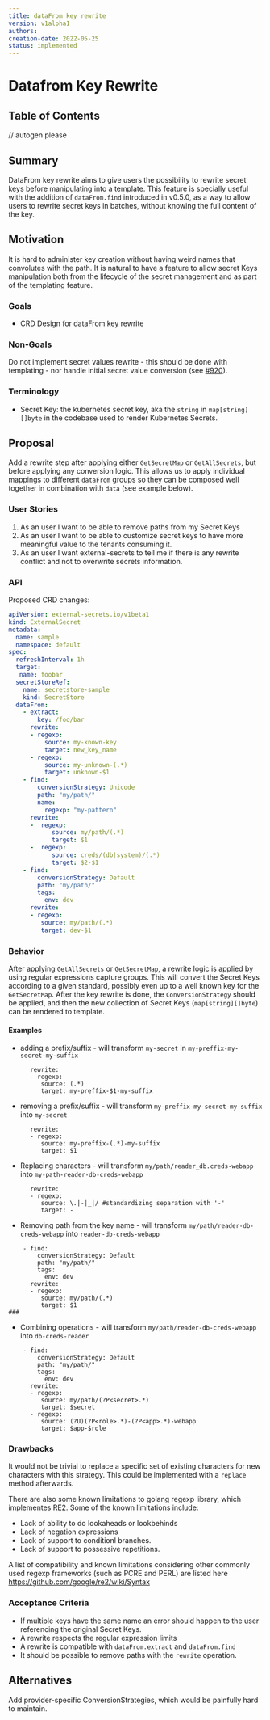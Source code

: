 ```yaml
---
title: dataFrom key rewrite
version: v1alpha1
authors: 
creation-date: 2022-05-25
status: implemented
---
```

# Datafrom Key Rewrite

## Table of Contents

<!-- toc -->
// autogen please
<!-- /toc -->


## Summary
DataFrom key rewrite aims to give users the possibility to rewrite secret keys before manipulating into a template. This feature is specially useful with the addition of `dataFrom.find` introduced in v0.5.0, as a way to allow users to rewrite secret keys in batches, without knowing the full content of the key.

## Motivation
It is hard to administer key creation without having weird names that convolutes with the path. It is natural to have a feature to allow secret Keys manipulation both from the lifecycle of the secret management and as part of the templating feature.

### Goals
- CRD Design for dataFrom key rewrite

### Non-Goals
Do not implement secret values rewrite - this should be done with templating - nor handle initial secret value conversion (see [#920](https://github.com/external-secrets/external-secrets/issues/920)). 

### Terminology
- Secret Key: the kubernetes secret key, aka the `string` in `map[string][]byte` in the codebase used to render Kubernetes Secrets.

## Proposal

Add a rewrite step after applying either `GetSecretMap` or `GetAllSecrets`, but before applying any conversion logic. This allows us to apply individual mappings to different `dataFrom` groups so they can be composed well together in combination with `data` (see example below).

### User Stories
1. As an user I want to be able to remove paths from my Secret Keys
2. As an user I want to be able to customize secret keys to have more meaningful value to the tenants consuming it.
3. As an user I want external-secrets to tell me if there is any rewrite conflict and not to overwrite secrets information.

### API
Proposed CRD changes:

```yaml
apiVersion: external-secrets.io/v1beta1
kind: ExternalSecret
metadata:
  name: sample
  namespace: default
spec:
  refreshInterval: 1h
  target:
   name: foobar
  secretStoreRef:
    name: secretstore-sample
    kind: SecretStore
  dataFrom:
    - extract:
        key: /foo/bar
      rewrite:
      - regexp:
          source: my-known-key
          target: new_key_name
      - regexp: 
          source: my-unknown-(.*)
          target: unknown-$1
    - find:
        conversionStrategy: Unicode
        path: "my/path/"
        name:
          regexp: "my-pattern"
      rewrite:
      -  regexp: 
            source: my/path/(.*)
            target: $1
      -  regexp:          
            source: creds/(db|system)/(.*)
            target: $2-$1
    - find:
        conversionStrategy: Default
        path: "my/path/"
        tags:
          env: dev
      rewrite:
      - regexp:
         source: my/path/(.*)
         target: dev-$1

```

### Behavior
After applying `GetAllSecrets` or `GetSecretMap`, a rewrite logic is applied by using regular expressions capture groups. This will convert the Secret Keys according to a given standard, possibly even up to a well known key for the `GetSecretMap`. After the key rewrite is done, the `ConversionStrategy` should be applied, and then the new collection of Secret Keys (`map[string][]byte`) can be rendered to template.

#### Examples

* adding a prefix/suffix - will transform `my-secret` in `my-preffix-my-secret-my-suffix`
```
      rewrite:
      - regexp:
         source: (.*)
         target: my-preffix-$1-my-suffix
```
* removing a prefix/suffix - will transform `my-preffix-my-secret-my-suffix` into `my-secret`
```
      rewrite:
      - regexp:
         source: my-preffix-(.*)-my-suffix
         target: $1
```
* Replacing characters - will transform `my/path/reader_db.creds-webapp` into `my-path-reader-db-creds-webapp`
```
      rewrite:
      - regexp:
         source: \.|-|_|/ #standardizing separation with '-'
         target: -

```

* Removing path from the key name - will transform `my/path/reader-db-creds-webapp` into `reader-db-creds-webapp`
```
    - find:
        conversionStrategy: Default
        path: "my/path/"
        tags:
          env: dev
      rewrite:
      - regexp:
         source: my/path/(.*)
         target: $1
### 
```

* Combining operations - will transform `my/path/reader-db-creds-webapp` into `db-creds-reader`
```
    - find:
        conversionStrategy: Default
        path: "my/path/"
        tags:
          env: dev
      rewrite:
      - regexp:
         source: my/path/(?P<secret>.*)
         target: $secret
      - regexp:
         source: (?U)(?P<role>.*)-(?P<app>.*)-webapp
         target: $app-$role
```


### Drawbacks

It would not be trivial to replace a specific set of existing characters for new characters with this strategy. This could be implemented with a `replace` method afterwards.

There are also some known limitations to golang regexp library, which implementes RE2. Some of the known limitations include:
* Lack of ability to do lookaheads or lookbehinds
* Lack of negation expressions
* Lack of support to conditionl branches.
* Lack of support to possessive repetitions.
  
A list of compatibility and known limitations considering other commonly used regexp frameworks (such as PCRE and PERL) are listed here https://github.com/google/re2/wiki/Syntax

### Acceptance Criteria
+ If multiple keys have the same name an error should happen to the user referencing the original Secret Keys.
+ A rewrite respects the regular expression limits
+ A rewrite is compatible with `dataFrom.extract` and `dataFrom.find`
+ It should be possible to remove paths with the `rewrite` operation.

## Alternatives
Add provider-specific ConversionStrategies, which would be painfully hard to maintain.
